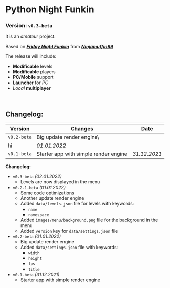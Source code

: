 # Python Night Funkin

### Version: `v0.3-beta`

It is an _amateur_ project.

Based on [_**Friday Night Funkin**_](https://fridaynightfunkin.ru) from [_**Ninjamuffin99**_](https://ninja-muffin24.itch.io)

The release will include:
- **Modificable** levels
- **Modificable** players
- **PC/Mobile** support
- **Launcher** for _PC_
- _Local_ **multiplayer**

</br>

## **Changelog**:

Version | Changes | Date
| - | - | - |
`v0.2-beta` | Big update render engine\
hi | _01.01.2022_
`v0.1-beta` | Starter app with simple render engine | _31.12.2021_

**Changelog:**
- `v0.3-beta` _(02.01.2022)_
  - Levels are now displayed in the menu
- `v0.2.1-beta` _(01.01.2022)_
  - Some code optimizations
  - Another update render engine
  - Added `data/levels.json` file for levels with keywords:
    - `name`
    - `namespace`
  - Added `images/menu/background.png` file for the background in the menu
  - Added `version` key for `data/settings.json` file
- `v0.2-beta` _(01.01.2022)_
  - Big update render engine
  - Added `data/settings.json` file with keywords:
    - `width`
    - `height`
    - `fps`
    - `title`
- `v0.1-beta` _(31.12.2021)_
  - Starter app with simple render engine
